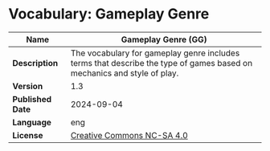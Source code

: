 # Vocabulary: Gameplay Genre

| **Name**           | Gameplay Genre (GG)                                                                                                                                                                   |
|--------------------|-----------------------------------------------------------------------------------------------------------------------------------------------------------------------------------------------------|
| **Description**    | The vocabulary for gameplay genre includes terms that describe the type of games based on mechanics and style of play.|
| **Version**        | 1.3                                                                                                                                                                                               |
| **Published Date** | 2024-09-04                                                                                                                                                                                          |
| **Language**       | eng                                                                                                                                                                                                 |
| **License**        | [Creative Commons NC-SA 4.0](https://creativecommons.org/licenses/by-nc-sa/4.0/)  |
